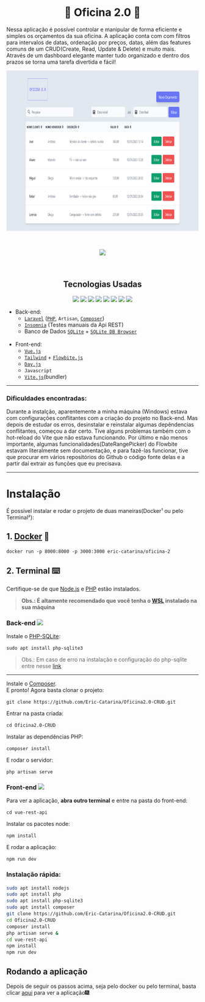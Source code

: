 <h1 align="center">🔧 Oficina 2.0 🔧</h1>

Nessa aplicação é possível controlar e manipular de forma eficiente e simples os orçamentos da sua oficina.
A aplicação conta com com filtros para intervalos de datas, ordenação por preços, datas, além das features comuns de um CRUD(Create, Read, Update & Delete) e muito mais.
<br>
Através de um dashboard elegante manter tudo organizado e dentro dos prazos se torna uma tarefa divertida e fácil!

<p align="center">
 <img src="repos_assets/orcamentos_index.png" height="420">
</p>

<br>

<p align="center">
<img src="http://img.shields.io/static/v1?label=STATUS&message=CONCLUIDO&color=GREEN&style=for-the-badge"/>
</p>

<br>

<h2 align="center">Tecnologias Usadas</h2>
 <p align="center">
 <img src="https://cdn.jsdelivr.net/gh/devicons/devicon/icons/laravel/laravel-plain-wordmark.svg" height="40" />
 <img src="https://cdn.jsdelivr.net/gh/devicons/devicon/icons/php/php-original.svg"height="40" />
 <img src="https://cdn.jsdelivr.net/gh/devicons/devicon/icons/composer/composer-original.svg" height="40"/>   
 <img src="https://cdn.jsdelivr.net/gh/devicons/devicon/icons/sqlite/sqlite-original.svg" height="40"/>
 <img src="https://cdn.jsdelivr.net/gh/devicons/devicon/icons/javascript/javascript-plain.svg" height="40"/>
 <img src="https://cdn.jsdelivr.net/gh/devicons/devicon/icons/vuejs/vuejs-original.svg"height="40" />
 <img src="https://cdn.jsdelivr.net/gh/devicons/devicon/icons/tailwindcss/tailwindcss-plain.svg" height="40"/>
      <img src="https://cdn.jsdelivr.net/gh/devicons/devicon/icons/docker/docker-original.svg" height="40"/>
</p>

- Back-end: 
  - [`Laravel`](https://laravel.com/) ([`PHP`](https://www.php.net/), `Artisan`, [`Composer`](https://getcomposer.org/))
  - [`Insomnia`](https://insomnia.rest/download) (Testes manuais da Api REST)
  - Banco de Dados [`SQLite`](https://www.sqlite.org/index.html) + [`SQLite DB Browser`](https://sqlitebrowser.org/)
  <br>
- Front-end: 
  - [`Vue.js`](https://vuejs.org/)
  - [`Tailwind`](https://tailwindcss.com/) + [`Flowbite.js`](https://flowbite.com/)
  - [`Day.js`](https://day.js.org/)
  - `Javascript`
  - [`Vite.js`](https://vitejs.dev/)(bundler)
___
### Dificuldades encontradas: 
Durante a instalção, aparentemente a minha máquina (Windows) estava com configurações conflitantes com a criação do projeto no Back-end. Mas depois de estudar os erros, desinstalar e reinstalar algumas depêndencias conflitantes, começou a dar certo. Tive alguns problemas também com o hot-reload do Vite que não estava funcionando. Por último e não menos importante, algumas funcionalidades(DateRangePicker) do Flowbite estavam literalmente sem documentação, e para fazê-las funcionar, tive que procurar em vários repositórios do Github o código fonte delas e a partir daí extrair as funções que eu precisava.
___
# Instalação
É possível instalar e rodar o projeto de duas maneiras(Docker¹ ou pelo Terminal²):
## 1. [Docker](https://www.docker.com/) 🐳
```
docker run -p 8000:8000 -p 3000:3000 eric-catarina/oficina-2
```
## 2. Terminal ⌨️
Certifique-se de que [Node.js](https://nodejs.org/en/download/) e [PHP](https://www.php.net/downloads.php) estão instalados.
<br>
> **Obs.: É altamente recomendado que você tenha o [WSL](https://learn.microsoft.com/pt-br/windows/wsl/install) instalado na sua máquina**

### Back-end  <img src="https://cdn.jsdelivr.net/gh/devicons/devicon/icons/laravel/laravel-plain-wordmark.svg" height="20" />

Instale o [PHP-SQLite](https://www.php.net/manual/en/sqlite3.installation.php):
```
sudo apt install php-sqlite3
```
> Obs.: Em caso de erro na instalação e configuração do php-sqlite entre nesse [link](https://stackoverflow.com/questions/8803728/pdo-sqlite-could-not-find-driver-php-file-not-processing)
___
Instale o [Composer](https://getcomposer.org/download/).
<br>
E pronto! Agora basta clonar o projeto:
```
git clone https://github.com/Eric-Catarina/Oficina2.0-CRUD.git
```
Entrar na pasta criada:
```
cd Oficina2.0-CRUD
```
Instalar as dependências PHP:
```
composer install
```
E rodar o servidor:
```
php artisan serve
```
### Front-end  <img src="https://cdn.jsdelivr.net/gh/devicons/devicon/icons/vuejs/vuejs-original.svg" height="20" />

Para ver a aplicação, **abra outro terminal** e entre na pasta do front-end:
```
cd vue-rest-api
```
Instalar os pacotes node:
```
npm install
```
E rodar a aplicação:
```
npm run dev
```
### Instalação rápida:
```sh
sudo apt install nodejs
sudo apt install php
sudo apt install php-sqlite3
sudo apt install composer
git clone https://github.com/Eric-Catarina/Oficina2.0-CRUD.git
cd Oficina2.0-CRUD
composer install
php artisan serve & 
cd vue-rest-api
npm install
npm run dev
```
## Rodando a aplicação
Depois de seguir os passos acima, seja pelo docker ou pelo terminal, basta clicar [aqui](http://localhost:3000/orcamento) para ver a aplicação🎆
